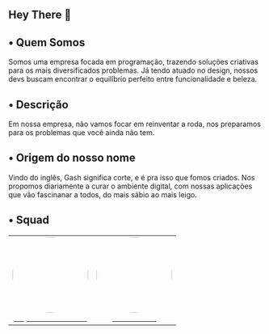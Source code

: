 ## Hey There 🦊


## • Quem Somos

Somos uma empresa focada em programação, trazendo soluções criativas para os mais diversificados problemas. Já tendo atuado no design, nossos devs buscam encontrar o equilíbrio perfeito entre funcionalidade e beleza.


## • Descrição
Em nossa empresa, não vamos focar em reinventar a roda, nos preparamos para os problemas que você ainda não tem.


## • Origem do nosso nome
Vindo do inglês, Gash significa corte, e é pra isso que fomos criados. Nos propomos diariamente  a curar o ambiente digital, com nossas aplicações que vão fascinanar a todos, do mais sábio ao mais leigo.

## • Squad

<p align="center">
  <table>
    <tr>
      <td align="center">
        <a href="https://github.com/napoleaoquezado">
          <img src="https://avatars.githubusercontent.com/u/102835435?v=4" width="150" style="border-radius: 50%;"><br>
          <span style="color: white;">Napoleão Quezado</span>
        </a>
      </td>
      <td align="center">
        <a href="https://github.com/jotaeli">
          <img src="https://avatars.githubusercontent.com/u/100056719?v=4" width="150" style="border-radius: 50%;"><br>
          <span style="color: white;">João Lucas</span>
        </a>
      </td>
    </tr>
  </table>
</p>



